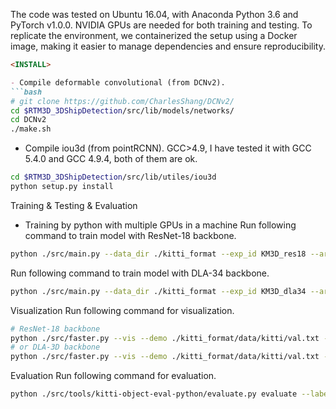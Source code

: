 The code was tested on Ubuntu 16.04, with Anaconda Python 3.6 and PyTorch v1.0.0. NVIDIA GPUs are needed for both training and testing. To replicate the environment, we containerized the setup using a Docker image, making it easier to manage dependencies and ensure reproducibility.

```markdown
<INSTALL>

- Compile deformable convolutional (from DCNv2).
```bash
# git clone https://github.com/CharlesShang/DCNv2/
cd $RTM3D_3DShipDetection/src/lib/models/networks/
cd DCNv2
./make.sh
```
  
- Compile iou3d (from pointRCNN). GCC>4.9, I have tested it with GCC 5.4.0 and GCC 4.9.4, both of them are ok.
```bash
cd $RTM3D_3DShipDetection/src/lib/utiles/iou3d
python setup.py install
```

<START>

Training & Testing & Evaluation
- Training by python with multiple GPUs in a machine
Run following command to train model with ResNet-18 backbone.
```bash
python ./src/main.py --data_dir ./kitti_format --exp_id KM3D_res18 --arch res_18 --batch_size 32 --master_batch_size 16 --lr 1.25e-4 --gpus 0,1 --num_epochs 200
```
Run following command to train model with DLA-34 backbone.
```bash
python ./src/main.py --data_dir ./kitti_format --exp_id KM3D_dla34 --arch dla_34 --batch_size 16 --master_batch_size 8 --lr 1.25e-4 --gpus 0,1 --num_epochs 200
```

Visualization
Run following command for visualization.
```bash
# ResNet-18 backbone
python ./src/faster.py --vis --demo ./kitti_format/data/kitti/val.txt --data_dir ./kitti_format --calib_dir ./kitti_format/data/kitti/calib/ --load_model ./kitti_format/exp/KM3D_res18/model_last.pth --gpus 0 --arch res_18
# or DLA-3D backbone
python ./src/faster.py --vis --demo ./kitti_format/data/kitti/val.txt --data_dir ./kitti_format --calib_dir ./kitti_format/data/kitti/calib/ --load_model ./kitti_format/exp/KM3D_dla34/model_last.pth --gpus 0 --arch res_18
```

Evaluation
Run following command for evaluation.
```bash
python ./src/tools/kitti-object-eval-python/evaluate.py evaluate --label_path=./kitti_format/data/kitti/label/ --label_split_file ./ImageSets/val.txt --current_class=0,1,2 --coco=False --result_path=./kitti_format/exp/results/data/
```
